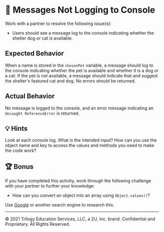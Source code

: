 # 🐛 Messages Not Logging to Console

Work with a partner to resolve the following issue(s):

- Users should see a message log to the console indicating whether the shelter dog or cat is available.

## Expected Behavior

When a name is stored in the `chosenPet` variable, a message should log to the console indicating whether the pet is available and whether it is a dog or a cat. If the pet is not available, a message should indicate that and suggest the shelter's featured cat and dog. No errors should be returned.

## Actual Behavior

No message is logged to the console, and an error message indicating an `Uncaught ReferenceError` is returned.

## 💡 Hints

Look at each console log. What is the intended input? How can you use the object name and key to access the values and methods you need to make the code work?

## 🏆 Bonus

If you have completed this activity, work through the following challenge with your partner to further your knowledge:

- How can you convert an object into an array using `Object.values()`?

Use [Google](https://www.google.com) or another search engine to research this.

---

© 2021 Trilogy Education Services, LLC, a 2U, Inc. brand. Confidential and Proprietary. All Rights Reserved.
